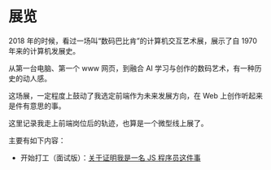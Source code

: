 # 展览

2018 年的时候，看过一场叫“数码巴比肯”的计算机交互艺术展，展示了自 1970 年来的计算机发展史。

从第一台电脑、第一个 www 网页，到融合 AI 学习与创作的数码艺术，有一种历史的动人感。

这场展，一定程度上鼓动了我选定前端作为未来发展方向，在 Web 上创作听起来是件有意思的事。

这里记录我走上前端岗位后的轨迹，也算是一个微型线上展了。

主要有如下内容：

- 开始打工（面试版）：[关于证明我是一名 JS 程序员这件事](/basic/)
